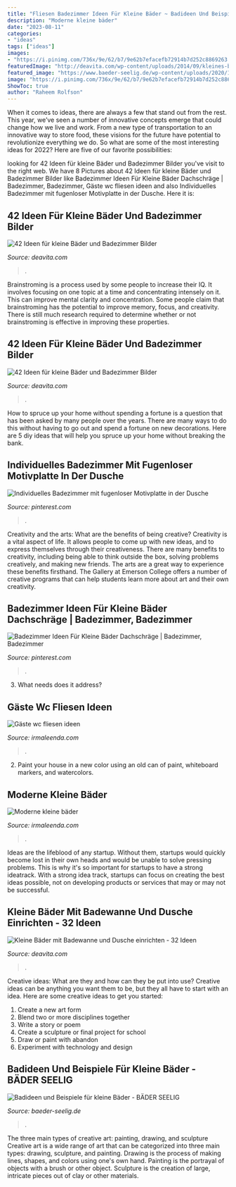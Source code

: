 ```yaml
---
title: "Fliesen Badezimmer Ideen Für Kleine Bäder ~ Badideen Und Beispiele Für Kleine Bäder"
description: "Moderne kleine bäder"
date: "2023-08-11"
categories:
- "ideas"
tags: ["ideas"]
images:
- "https://i.pinimg.com/736x/9e/62/b7/9e62b7efacefb72914b7d252c8869263.jpg"
featuredImage: "http://deavita.com/wp-content/uploads/2014/09/kleines-bad-waschtisch-holz-runder-aufsatzbecken-spiegel-hinterbeleuchtung.jpg"
featured_image: "https://www.baeder-seelig.de/wp-content/uploads/2020/10/kleine-baeder-15-badideen-fuer-kleine.baeder-badsanierung-badmodernisierung-hamburg-bergedorf-vierlanden-nettelnburg-Badezimmer.jpg"
image: "https://i.pinimg.com/736x/9e/62/b7/9e62b7efacefb72914b7d252c8869263.jpg"
ShowToc: true
author: "Raheem Rolfson"
---
```



When it comes to ideas, there are always a few that stand out from the rest. This year, we’ve seen a number of innovative concepts emerge that could change how we live and work. From a new type of transportation to an innovative way to store food, these visions for the future have potential to revolutionize everything we do. So what are some of the most interesting ideas for 2022? Here are five of our favorite possibilities:

	

		
looking for 42 Ideen für kleine Bäder und Badezimmer Bilder you've visit to the right web. We have 8 Pictures about 42 Ideen für kleine Bäder und Badezimmer Bilder like Badezimmer Ideen Für Kleine Bäder Dachschräge | Badezimmer, Badezimmer, Gäste wc fliesen ideen and also Individuelles Badezimmer mit fugenloser Motivplatte in der Dusche. Here it is:
		
    
## 42 Ideen Für Kleine Bäder Und Badezimmer Bilder

<img loading=lazy src="http://deavita.com/wp-content/uploads/2014/09/kleines-bad-waschtisch-holz-runder-aufsatzbecken-spiegel-hinterbeleuchtung.jpg" onerror="this.onerror=null;this.src='https://tse3.mm.bing.net/th?id=OIP.wZiR_7j4ks6Awk0En7YapQHaLH&amp;pid=15.1';" alt="42 Ideen für kleine Bäder und Badezimmer Bilder">

_Source: deavita.com_

>. 

	

Brainstroming is a process used by some people to increase their IQ. It involves focusing on one topic at a time and concentrating intensely on it. This can improve mental clarity and concentration. Some people claim that brainstroming has the potential to improve memory, focus, and creativity. There is still much research required to determine whether or not brainstroming is effective in improving these properties.

    
## 42 Ideen Für Kleine Bäder Und Badezimmer Bilder

<img loading=lazy src="http://deavita.com/wp-content/uploads/2014/09/ideen-kleine-bader-schmales-badezimmer-dusche-beige-bodenfliesen.jpg" onerror="this.onerror=null;this.src='https://tse3.mm.bing.net/th?id=OIP.FhUkd2SqRYnhw7yWz2UXbgHaLp&amp;pid=15.1';" alt="42 Ideen für kleine Bäder und Badezimmer Bilder">

_Source: deavita.com_

>. 

	

How to spruce up your home without spending a fortune is a question that has been asked by many people over the years. There are many ways to do this without having to go out and spend a fortune on new decorations. Here are 5 diy ideas that will help you spruce up your home without breaking the bank.

    
## Individuelles Badezimmer Mit Fugenloser Motivplatte In Der Dusche

<img loading=lazy src="https://i.pinimg.com/736x/78/af/72/78af7251134efb40cae86494b23a8c97.jpg" onerror="this.onerror=null;this.src='https://tse4.mm.bing.net/th?id=OIP.LkTcVlWGE4iTy4XQt2QjmAHaLH&amp;pid=15.1';" alt="Individuelles Badezimmer mit fugenloser Motivplatte in der Dusche">

_Source: pinterest.com_

>. 

	

Creativity and the arts: What are the benefits of being creative?
Creativity is a vital aspect of life. It allows people to come up with new ideas, and to express themselves through their creativeness. There are many benefits to creativity, including being able to think outside the box, solving problems creatively, and making new friends. The arts are a great way to experience these benefits firsthand. The Gallery at Emerson College offers a number of creative programs that can help students learn more about art and their own creativity.

    
## Badezimmer Ideen Für Kleine Bäder Dachschräge | Badezimmer, Badezimmer

<img loading=lazy src="https://i.pinimg.com/736x/9e/62/b7/9e62b7efacefb72914b7d252c8869263.jpg" onerror="this.onerror=null;this.src='https://tse1.mm.bing.net/th?id=OIP.VWbeQkG3Ajz_4CX49gL_AAHaHA&amp;pid=15.1';" alt="Badezimmer Ideen Für Kleine Bäder Dachschräge | Badezimmer, Badezimmer">

_Source: pinterest.com_

>. 

	

3) What needs does it address?

    
## Gäste Wc Fliesen Ideen

<img loading=lazy src="http://irmaleenda.com/images5/1216/gste-wc-fliesen-ideen/gste-wc-fliesen-ideen-55_13.jpg" onerror="this.onerror=null;this.src='https://tse3.mm.bing.net/th?id=OIP.XeyuqPmxrCzSBqttpPPhOwHaJ3&amp;pid=15.1';" alt="Gäste wc fliesen ideen">

_Source: irmaleenda.com_

>. 

	

2. Paint your house in a new color using an old can of paint, whiteboard markers, and watercolors.

    
## Moderne Kleine Bäder

<img loading=lazy src="https://irmaleenda.com/images4/moderne-kleine-bder/moderne-kleine-bder-39_5.jpg" onerror="this.onerror=null;this.src='https://tse4.mm.bing.net/th?id=OIP.u8ePqP0L2J6la-Qk5crRSQHaJ4&amp;pid=15.1';" alt="Moderne kleine bäder">

_Source: irmaleenda.com_

>. 

	

Ideas are the lifeblood of any startup. Without them, startups would quickly become lost in their own heads and would be unable to solve pressing problems. This is why it's so important for startups to have a strong ideatrack. With a strong idea track, startups can focus on creating the best ideas possible, not on developing products or services that may or may not be successful.

    
## Kleine Bäder Mit Badewanne Und Dusche Einrichten - 32 Ideen

<img loading=lazy src="http://deavita.com/wp-content/uploads/2014/08/kleine-baeder-einrichten-idee-badewanne-dusche-trennwand-waschtisch.jpg" onerror="this.onerror=null;this.src='https://tse1.mm.bing.net/th?id=OIP.ALcsrnuOC296hti8pRyGRwHaJ4&amp;pid=15.1';" alt="Kleine Bäder mit Badewanne und Dusche einrichten - 32 Ideen">

_Source: deavita.com_

>. 

	

Creative ideas: What are they and how can they be put into use?
Creative ideas can be anything you want them to be, but they all have to start with an idea. Here are some creative ideas to get you started: 
1. Create a new art form 
2. Blend two or more disciplines together 
3. Write a story or poem 
4. Create a sculpture or final project for school 
5. Draw or paint with abandon 
6. Experiment with technology and design 

    
## Badideen Und Beispiele Für Kleine Bäder - BÄDER SEELIG

<img loading=lazy src="https://www.baeder-seelig.de/wp-content/uploads/2020/10/kleine-baeder-15-badideen-fuer-kleine.baeder-badsanierung-badmodernisierung-hamburg-bergedorf-vierlanden-nettelnburg-Badezimmer.jpg" onerror="this.onerror=null;this.src='https://tse1.mm.bing.net/th?id=OIP.7tE9Trhge6kTqUyZdB79pwHaFW&amp;pid=15.1';" alt="Badideen und Beispiele für kleine Bäder - BÄDER SEELIG">

_Source: baeder-seelig.de_

>. 

	

The three main types of creative art: painting, drawing, and sculpture
Creative art is a wide range of art that can be categorized into three main types: drawing, sculpture, and painting. Drawing is the process of making lines, shapes, and colors using one's own hand. Painting is the portrayal of objects with a brush or other object. Sculpture is the creation of large, intricate pieces out of clay or other materials.

